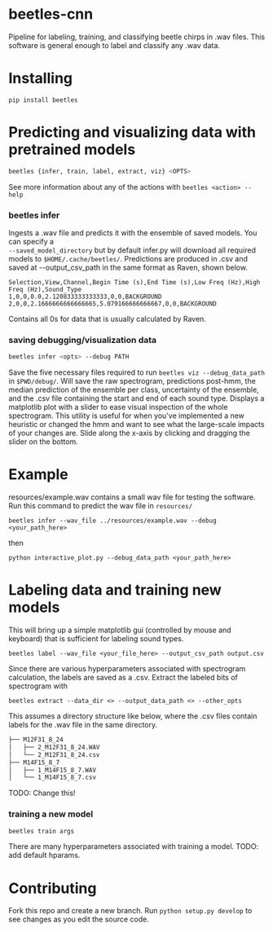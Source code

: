 # beetles-cnn
Pipeline for labeling, training, and classifying beetle chirps in .wav files.
This software is general enough to label and classify any .wav data.
# Installing
```
pip install beetles
```
# Predicting and visualizing data with pretrained models
```bash
beetles {infer, train, label, extract, viz} <OPTS>
```
See more information about any of the actions with `beetles <action> --help`
### beetles infer

Ingests a .wav file and predicts it with the ensemble of saved models. You can specify a  
`--saved_model_directory` but by default infer.py will download all required models to `$HOME/.cache/beetles/`.
Predictions are produced in .csv and saved at --output_csv_path in the same format as Raven,
shown below.
```
Selection,View,Channel,Begin Time (s),End Time (s),Low Freq (Hz),High Freq (Hz),Sound_Type
1,0,0,0.0,2.120833333333333,0,0,BACKGROUND
2,0,0,2.1666666666666665,5.079166666666667,0,0,BACKGROUND
```
Contains all 0s for data that is usually calculated by Raven.
### saving debugging/visualization data
```bash
beetles infer <opts> --debug PATH
```
Save the five necessary files required to run `beetles viz --debug_data_path` in ```$PWD/debug/```.
Will save the raw spectrogram, predictions post-hmm, the median prediction of the ensemble 
per class, uncertainty of the ensemble, and the .csv file containing the start and end of each
sound type.
Displays a matplotlib plot with a slider to ease visual inspection of the whole spectrogram. This utility is useful for
when you've implemented a new heuristic or changed the hmm and want to see what the large-scale impacts of your changes
are. Slide along the x-axis by clicking and dragging the slider on the bottom.

# Example
resources/example.wav contains a small wav file for testing the software. Run this command
to predict the wav file in `resources/`
```
beetles infer --wav_file ../resources/example.wav --debug <your_path_here>
```
then 
```
python interactive_plot.py --debug_data_path <your_path_here>
```
# Labeling data and training new models

This will bring up a simple matplotlib gui (controlled by mouse and keyboard)
that is sufficient for labeling sound types.
```
beetles label --wav_file <your_file_here> --output_csv_path output.csv
```
Since there are various hyperparameters associated with spectrogram calculation, the labels
are saved as a .csv. Extract the labeled bits of spectrogram with
```
beetles extract --data_dir <> --output_data_path <> --other_opts
```
This assumes a directory structure like below, where the .csv files contain
labels for the .wav file in the same directory.
```bash
├── M12F31_8_24
│   ├── 2_M12F31_8_24.WAV
│   └── 2_M12F31_8_24.csv
├── M14F15_8_7
│   ├── 1_M14F15_8_7.WAV
│   └── 1_M14F15_8_7.csv
```
TODO: Change this!
### training a new model
```bash
beetles train args
```
There are many hyperparameters associated with training a model. TODO: add default 
hparams.


# Contributing
Fork this repo and create a new branch.
Run `python setup.py develop` to see changes as you edit the source code.
